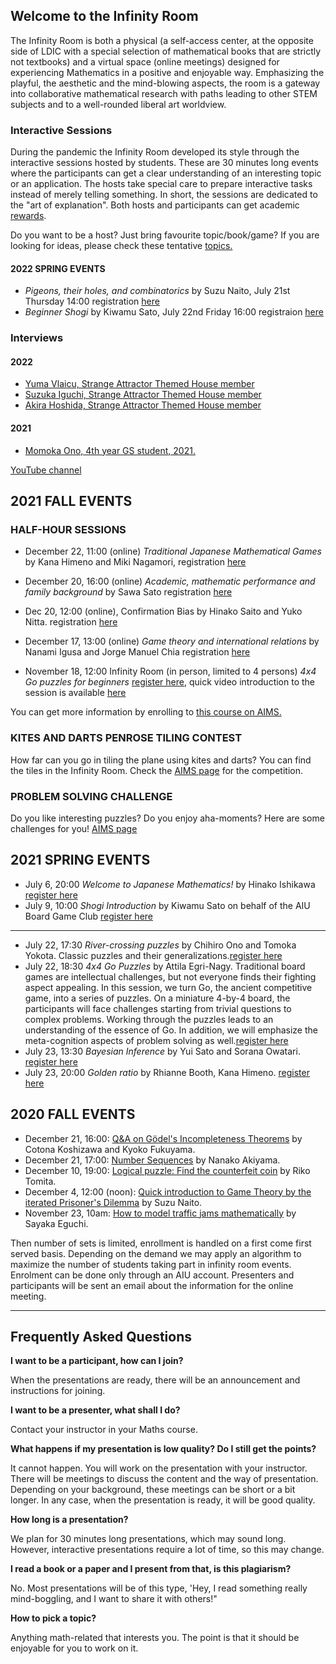 ## Welcome to the Infinity Room

The Infinity Room is both a physical (a self-access center, at the opposite side of LDIC with a special selection of mathematical books that are strictly not textbooks) and a virtual space (online meetings) designed for experiencing Mathematics in a positive and enjoyable way. Emphasizing the playful, the aesthetic and the mind-blowing aspects, the room is a gateway into collaborative mathematical research with paths leading to other STEM subjects and to a well-rounded liberal art worldview.

### Interactive Sessions

During the pandemic the Infinity Room developed its style through the interactive sessions hosted by students. These are 30 minutes long events where the participants can get a clear understanding of an interesting topic or an application. The hosts take special care to prepare interactive tasks instead of merely telling something. In short, the sessions are dedicated to the "art of explanation". Both hosts and participants can get academic [rewards](rewards.md).

Do you want to be a host? Just bring favourite topic/book/game? If you are looking for ideas, please check these tentative [topics.](topics.md)

#### 2022 SPRING EVENTS
 * *Pigeons, their holes, and combinatorics* by Suzu Naito, July 21st Thursday 14:00 registration  [here](https://forms.gle/XnaaegnMC4TW7ePSA)
 * *Beginner Shogi* by Kiwamu Sato, July 22nd Friday 16:00 registraion  [here](https://forms.gle/4kzkB4xo7ZQoouHcA)



### Interviews

#### 2022
  * [Yuma Vlaicu, Strange Attractor Themed House member](2022_Yuma.md)
  * [Suzuka Iguchi, Strange Attractor Themed House member](2022_Suzuka.md)
  * [Akira Hoshida, Strange Attractor Themed House member](2022_Akira.md)

#### 2021
  * [Momoka Ono, 4th year GS student, 2021.](2021_Momoka.md)

[YouTube channel](https://www.youtube.com/playlist?list=PLI-mrGTUXmHWNi7sk3vKaBMftyjwvO9pF)



## 2021 FALL EVENTS

### HALF-HOUR SESSIONS
 * December 22, 11:00 (online) *Traditional Japanese Mathematical Games* by Kana Himeno and Miki Nagamori, registration  [here](https://forms.gle/NdvMseXgtVihM9gN6)
 * December 20, 16:00 (online) *Academic, mathematic performance and family background* by Sawa Sato registration [here](https://forms.gle/QxVU6YtGYyeSzo177)
  
 * Dec 20, 12:00 (online), Confirmation Bias by Hinako Saito and Yuko Nitta. registration [here](https://forms.gle/beWUrT27ccLXpASPA)

* December 17, 13:00 (online) *Game theory and international relations* by Nanami Igusa and Jorge Manuel Chia registration [here](https://forms.gle/ZW6SvRWSgjrUH1d39)

 * November 18, 12:00 Infinity Room (in person, limited to 4 persons) *4x4 Go puzzles for beginners* [register here](https://forms.gle/Y38D54EM7wTGM5jj7), quick video introduction to the session is available [here](https://youtu.be/T5Bk449xdj8)

You can get more information by enrolling to [this course on AIMS.](https://aims.aiu.ac.jp/course/view.php?id=4934) 
### KITES AND DARTS PENROSE TILING CONTEST
How far can you go in tiling the plane using kites and darts? You can find the tiles in the Infinity Room. Check the 
 [AIMS page](https://aims.aiu.ac.jp/course/view.php?id=4934#section-2) for the competition.
 
### PROBLEM SOLVING CHALLENGE

Do you like interesting puzzles? Do you enjoy aha-moments? Here are some challenges for you!
[AIMS page](https://aims.aiu.ac.jp/course/view.php?id=4934#section-1)
 

## 2021 SPRING EVENTS

* July 6, 20:00 *Welcome to Japanese Mathematics!* by Hinako Ishikawa [register here](https://forms.gle/1VQVcMqGUDa4S5gj8)
* July 9, 10:00 *Shogi Introduction* by Kiwamu Sato on behalf of the AIU Board Game Club [register here](https://forms.gle/Rhe2kBzQ8gxBDLk76)

--------
* July 22, 17:30 *River-crossing puzzles* by Chihiro Ono and Tomoka Yokota. Classic puzzles and their generalizations.[register here](https://forms.gle/ncu4y1HeSsXG14YP7)
* July 22, 18:30 *4x4 Go Puzzles* by Attila Egri-Nagy. Traditional board games are intellectual challenges, but not everyone finds their fighting aspect appealing. In this session, we turn Go, the ancient competitive game, into a series of puzzles. On a miniature 4-by-4 board, the participants will face challenges starting from trivial questions to complex problems. Working through the puzzles leads to an understanding of the essence of Go.  In addition, we will emphasize the meta-cognition aspects of problem solving as well.[register here](https://forms.gle/mmfciDa5Am4AMYZR7)
* July 23, 13:30 *Bayesian Inference* by Yui Sato and Sorana Owatari. [register here](https://forms.gle/qbG36myQfbBw123u8)
* July 23, 20:00 *Golden ratio* by Rhianne Booth, Kana Himeno. [register here](https://forms.gle/XgXVL87NSdFXoqjc7)
 

## 2020 FALL EVENTS

 * December 21, 16:00: [Q&A on Gödel's Incompleteness Theorems](SLIDES/20201221Godel.pdf) by Cotona Koshizawa and Kyoko Fukuyama.
 * December 21, 17:00: [Number Sequences](SLIDES/20201221NumberSequences) by Nanako Akiyama.
 * December 10, 19:00: [Logical puzzle: Find the counterfeit coin](SLIDES/20201210CounterfeitCoin.pdf) by Riko Tomita.
 * December 4, 12:00 (noon): [Quick introduction to Game Theory by the iterated Prisoner's Dilemma](SLIDES/20201204prisonersdilemma.pdf) by Suzu Naito.
 * November 23, 10am: [How to model traffic jams mathematically](SLIDES/20201123trafficjam.pdf) by Sayaka Eguchi.

Then number of sets is limited, enrollment is handled on a first come first served basis. Depending on the demand we may apply an algorithm to maximize the number of students taking part in infinity room events. Enrolment can be done only through an AIU account. Presenters and participants will be sent an email about the information for the online meeting.


--------------------------------------------------

## Frequently Asked Questions

**I want to be a participant, how can I join?**

When the presentations are ready, there will be an announcement and instructions for joining.

**I want to be a presenter, what shall I do?**

Contact your instructor in your Maths  course.

**What happens if my presentation is low quality? Do I still get the points?**

It cannot happen. You will work on the presentation with your instructor. There will be meetings to discuss the content and the way of presentation. Depending on your background, these meetings can be short or a bit longer. In any case, when the presentation is ready, it will be good quality.

**How long is a presentation?**

We plan for 30 minutes long presentations, which may sound long. However, interactive presentations require a lot of time, so this may change.

**I read a book or a paper and I present from that, is this plagiarism?**

 No. Most presentations will be of this type, 'Hey, I read something really mind-boggling, and I want to share it with others!"

**How to pick a topic?**

Anything math-related that interests you. The point is that it should be enjoyable for you to work on it.
